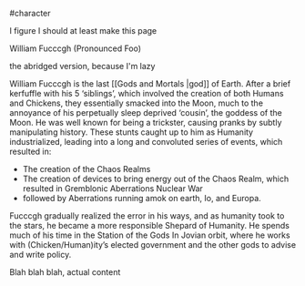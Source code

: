 #character


I figure I should at least make this page

William Fucccgh (Pronounced Foo)

the abridged version, because I'm lazy

William Fucccgh is the last [[Gods and Mortals |god]] of Earth. After a brief kerfuffle with his 5 ‘siblings’, which involved the creation of both Humans and Chickens, they essentially smacked into the Moon, much to the annoyance of his perpetually sleep deprived ‘cousin’, the goddess of the Moon. He was well known for being a trickster, causing pranks by subtly manipulating history. These stunts caught up to him as Humanity industrialized, leading into a long and convoluted series of events, which resulted in: 

- The creation of the Chaos Realms 
- The creation of devices to bring energy out of the Chaos Realm, which resulted in Gremblonic Aberrations Nuclear War
- followed by Aberrations running amok on earth, Io, and Europa. 

Fucccgh gradually realized the error in his ways, and as humanity took to the stars, he became a more responsible Shepard of Humanity. He spends much of his time in the Station of the Gods In Jovian orbit, where he works with (Chicken/Human)ity’s elected government and the other gods to advise and write policy.



Blah blah blah, actual content